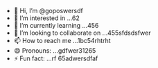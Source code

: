 - 👋 Hi, I’m @goposwersdf
- 👀 I’m interested in ...62
- 🌱 I’m currently learning ...456
- 💞️ I’m looking to collaborate on ...455sfdsdsfwer
- 📫 How to reach me ...1bc54rhtrht
- 😄 Pronouns: ...gdfwer31265
- ⚡ Fun fact: ...rf
65adwersdfaf
<!---s
goposwer/goposwer is a ✨ special ✨ repository because its `README.md` (this file) appears on your GitH35ub profile.
You can click the Preview link to take a look at your changeadsdass.
--->

